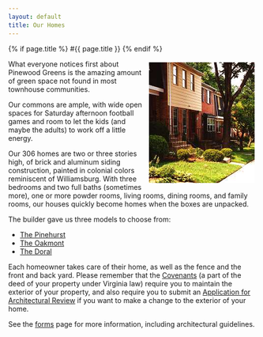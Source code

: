 ```yaml
---
layout: default
title: Our Homes
---
```


{% if page.title %} 
#{{ page.title }}
{% endif %}

<img alt="" src="images/houses.jpg" style="margin-left: 5px; margin-right: 5px; margin-top: 5px; margin-bottom: 5px; float: right; width: 214px; height: 244px;" />What everyone notices first about Pinewood Greens is the amazing amount of green space not found in most townhouse communities.

Our commons are ample, with wide open spaces for Saturday afternoon football games and room to let the kids (and maybe the adults) to work off a little energy.

Our 306 homes are two or three stories high, of brick and aluminum siding construction, painted in colonial colors reminiscent of Williamsburg. With three bedrooms and two full baths (sometimes more), one or more powder rooms, living rooms, dining rooms, and family rooms, our houses quickly become homes when the boxes are unpacked.

The builder gave us three models to choose from:

*   [The Pinehurst](documents/floorplans/pinehurst.pdf)
*   [The Oakmont](documents/floorplans/oakmont.pdf)
*   [The Doral](documents/floorplans/doral.pdf)

Each homeowner takes care of their home, as well as the fence and the front and back yard. Please remember that the [Covenants](documents/legal/Declaration_of_Covenants.pdf) (a part of the deed of your property under Virginia law) require you to maintain the exterior of your property, and also require you to submit an [Application for Architectural Review](https://skydrive.live.com/redir?resid=529E6218CA92DA58%211560) if you want to make a change to the exterior of your home.

See the [forms](forms.html) page for more information, including architectural guidelines.
